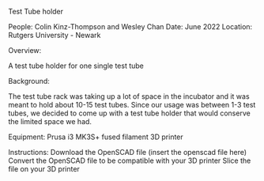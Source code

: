 Test Tube holder 

People: Colin Kinz-Thompson and Wesley Chan
Date: June 2022
Location: Rutgers University - Newark


Overview: 
 
A test tube holder for one single test tube 


Background:

The test tube rack was taking up a lot of space in the incubator and it was meant to hold about 10-15 test tubes. Since our usage was between 1-3 test tubes, we decided to come up with a test tube holder that would conserve the limited space we had. 

Equipment:
 Prusa i3 MK3S+ fused filament 3D printer

Instructions: 
Download the OpenSCAD file (insert the openscad file here)
Convert the OpenSCAD file to be compatible with your 3D printer
Slice the file on your 3D printer

